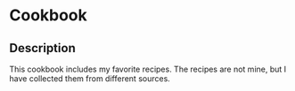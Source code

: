 # Cookbook

## Description

This cookbook includes my favorite recipes.
The recipes are not mine, but I have collected them from different sources.
